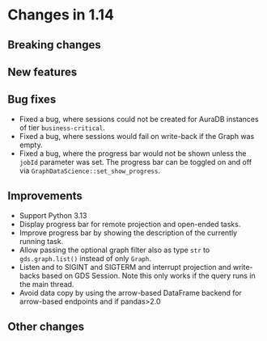 # Changes in 1.14


## Breaking changes


## New features


## Bug fixes

* Fixed a bug, where sessions could not be created for AuraDB instances of tier `business-critical`.
* Fixed a bug, where sessions would fail on write-back if the Graph was empty.
* Fixed a bug, where the progress bar would not be shown unless the `jobId` parameter was set. The progress bar can be toggled on and off via `GraphDataScience::set_show_progress`.


## Improvements

* Support Python 3.13
* Display progress bar for remote projection and open-ended tasks.
* Improve progress bar by showing the description of the currently running task.
* Allow passing the optional graph filter also as type `str` to `gds.graph.list()` instead of only `Graph`.
* Listen and to SIGINT and SIGTERM and interrupt projection and write-backs based on GDS Session. Note this only works if the query runs in the main thread.
* Avoid data copy by using the arrow-based DataFrame backend for arrow-based endpoints and if pandas>2.0

## Other changes
